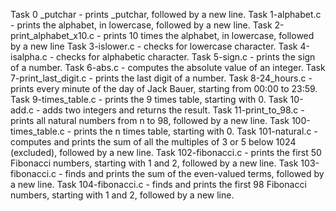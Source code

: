 Task 0 _putchar - prints _putchar, followed by a new line.
Task 1-alphabet.c - prints the alphabet, in lowercase, followed by a new line.
Task 2-print_alphabet_x10.c - prints 10 times the alphabet, in lowercase, followed by a new line
Task 3-islower.c - checks for lowercase character. 
Task 4-isalpha.c - checks for alphabetic character.
Task 5-sign.c - prints the sign of a number.
Task 6-abs.c - computes the absolute value of an integer.
Task 7-print_last_digit.c - prints the last digit of a number.
Task 8-24_hours.c - prints every minute of the day of Jack Bauer, starting from 00:00 to 23:59.
Task 9-times_table.c - prints the 9 times table, starting with 0.
Task 10-add.c - adds two integers and returns the result.
Task 11-print_to_98.c - prints all natural numbers from n to 98, followed by a new line.
Task 100-times_table.c - prints the n times table, starting with 0.
Task 101-natural.c - computes and prints the sum of all the multiples of 3 or 5 below 1024 (excluded), followed by a new line.
Task 102-fibonacci.c - prints the first 50 Fibonacci numbers, starting with 1 and 2, followed by a new line.
Task 103-fibonacci.c - finds and prints the sum of the even-valued terms, followed by a new line.
Task 104-fibonacci.c - finds and prints the first 98 Fibonacci numbers, starting with 1 and 2, followed by a new line.
